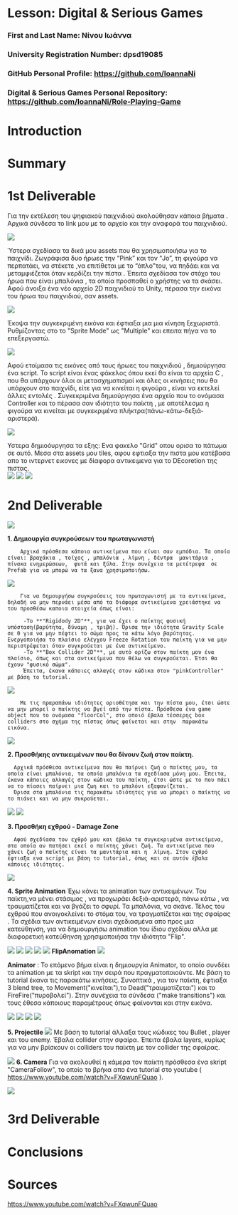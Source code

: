 # Lesson: Digital & Serious Games

### First and Last Name: Νίνου Ιωάννα
### University Registration Number: dpsd19085
### GitHub Personal Profile: https://github.com/IoannaNi
### Digital & Serious Games Personal Repository: https://github.com/IoannaNi/Role-Playing-Game

# Introduction

# Summary


# 1st Deliverable
Για την εκτέλεση του ψηφιακού παιχνιδιού ακολούθησαν κάποια βήματα . 
Αρχικά σύνδεσα το link μου με το αρχείο και την αναφορά του παιχνιδιού.

![](dpsdXXXXX/link.png)


 Ύστερα σχεδίασα τα δικά μου assets που θα χρησιμοποιήσω για το παιχνίδι. Ζωγράφισα δυο ήρωες την “Pink” και τον “Jo”, τη φιγούρα να περπατάει, να στέκετε ,να επιτίθεται με το “όπλο”του, να πηδάει και να μεταμφιέζεται όταν κερδίζει την πίστα . Έπειτα σχεδίασα τον στόχο του ήρωα που είναι μπαλόνια , τα οποία προσπαθεί ο χρήστης να τα σκάσει.
Αφού άνοιξα ένα νέο αρχείο 2D παιχνιδιού το Unity, πέρασα την εικόνα  του ήρωα του παιχνιδιού, σαν assets.



![](dpsdXXXXX/pink.png)

 Έκοψα την συγκεκριμένη εικόνα και έφτιαξα μια μια κίνηση ξεχωριστά. Ρυθμίζοντας στο το "Sprite Mode" ως  "Multiple" και επειτα πήγα να το επεξεργαστώ.


![](dpsdXXXXX/crop.png)


Αφού ετοίμασα τις εικόνες από τους ήρωες του παιχνιδιού , δημιούργησα  ένα script. Το script είναι ένας φάκελος όπου εκεί θα είναι τα αρχεία C , που θα υπάρχουν όλοι οι μετασχηματισμοί και όλες οι κινήσεις που θα υπάρχουν στο παιχνίδι, είτε για να κινείται η φιγούρα , είναι να εκτελεί άλλες εντολές . Συγκεκριμένα δημιούργησα ένα αρχείο που το ονόμασα Controller και το πέρασα σαν ιδιότητα του παίκτη , με αποτέλεσμα η φιγούρα να κινείται με συγκεκριμένα πλήκτρα(πάνω-κάτω-δεξιά-αριστερά). 

![](dpsdXXXXX/scripts1.png)

Υστερα δημιοόυργησα τα εξης:
Ενα φακελο "Grid" οπου ορισα το πάτωμα σε αυτό.
Mεσα στα assets μου tiles, αφου εφτιαξα την πιστα μου κατέβασα απο το ιντερνετ εικονες με δίαφορα αντικειμενα για το DEcoretion της πιστας.  
![](dpsdXXXXX/tiles.png)
![](dpsdXXXXX/Decorate.png)
![](dpsdXXXXX/crop_object.png)

# 2nd Deliverable

  ![](dpsdXXXXX/2.00.png)

  **1. Δημιουργία συγκρούσεων του πρωταγωνιστή**
        
        Αρχικά πρόσθεσα κάποια αντικείμενα που είναι σαν εμπόδια. Τα οποία είναι: βραχάκια , τοίχος , μπαλόνια , λίμνη , δέντρα  μανιτάρια , πίνακα ενημερώσεων,  φυτά και ξύλα. Στην συνέχεια τα μετέτρεψα  σε Prefab για να μπορώ να τα ξανα χρησιμοποιήσω.
  ![](dpsdXXXXX/Prefab.png)

        Για να δημουργήσω συγκρούσεις του πρωταγωνιστή με τα αντικείμενα, δηλαδή να μην περνάει μέσα από τα διάφορα αντικείμενα χρειάστηκε να του προσθέσω καποια στοιχεία όπως είναι:
  
         -Το **"Rigidody 2D"**, για να έχει ο παίκτης φυσική υπόσταση(βαρύτητα, δύναμη , τριβή). Όρισα την ιδιότητα Gravity Scale σε 0 για να μην πέφτει το σώμα προς τα κάτω λόγο βαρύτητας. Ενεργοποιήσα το πλαίσιο ελέγχου Freeze Rotation του παίκτη για να μην περιστρέφεται όταν συγκρούεται με ένα αντικείμενο. 
         -Το **"Box Collider 2D"**, με αυτό ορίζω στον παίκτη μου ένα πλαίσιο, όπως και στα αντικείμενα που θέλω να συγκρούεται. Έτσι θα έχουν "φυσικό σώμα".
         Έπειτα, έκανα κάποιες αλλαγές στον κώδικα στον "pinkController" με βάση το tutorial.

  ![](dpsdXXXXX/2.01.png)

        Με τις πραραπάνω ιδιότητες οριοθέτησα και την πίστα μου, έτσι ώστε να μην μπορεί ο παίκτης να βγεί από την πίστα. Πρόσθεσα ένα game object που το ονόμασα "floorCol", στο οποιό έβαλα τέσσερης box colliders στο σχήμα της πίστας όπως φαίνεται και στην  παρακάτω εικόνα.
         
  ![](dpsdXXXXX/oria.png)

 
   **2. Προσθήκης αντικειμένων που θα δίνουν ζωή στον παίκτη.**

      Αρχικά πρόσθεσα αντικείμενα που θα παίρνει ζωή ο παίκτης μου, τα οποία είναι μπαλόνια, τα οποία μπαλόνια τα σχεδίασα μόνη μου. Έπειτα, έκανα κάποιες αλλαγές στον κώδικα του παίκτη, έτσι ώστε με το που πάει να το πίασει παίρνει μια ζωη και το μπαλόνι εξαφανίζεται. 
      Όρισα στα μπαλόνια τις παρακάτω ιδιότητες για να μπορει ο παίκτης να το πιάνει και να μην συκρούεται. 

 ![](dpsdXXXXX/2.02.png)
  ![](dpsdXXXXX/ballons.png)

   **3. Προσθήκη εχθρού - Damage Zone**
      
      Αφού σχεδίασα τον εχθρό μου και έβαλα τα συγκεκριμένα αντικείμενα, στα οποία αν πατήσει εκεί ο παίκτης χάνει ζωή. Τα αντικείμενα που χάνει ζωή ο παίκτης είναι τα μανιτάρια και η  λίμνη. Στον εχθρό έφτιαξα ενα script με βάση το tutorial, όπως και σε αυτόν έβαλα κάποιες ιδιότητες.

  ![](dpsdXXXXX/enemy_idiot.png)


   **4. Sprite Animation**
      Έχω κάνει τα animation των αντικειμένων. Του παίκτη,να μένει στάσιμος , να προχωράει δεξιά-αριστερά, πάνω κάτω , να τραυματίζεται και να βγάζει το σφυρί. Τα μπαλόνια, να σκάνε. Τέλος του εχθρού που ανοιγοκλείνει το στόμα του, να τραγματίζεται και της σφαίρας .
      Τα σχέδια των αντικειμένων είναι σχεδιασμένα απο προς μια κατεύθηνση, για να δημιουργήσω animation του ίδιου σχεδίου αλλα με διαφορετική κατεύθηνση χρησιμοποιήσα την ιδιότητα "Flip". 

  ![](dpsdXXXXX/allanimations.png)
   ![](dpsdXXXXX/enemydead.png)
       ![](dpsdXXXXX/Pink_Up.png)
       ![](dpsdXXXXX/bullet.png)
        ![](dpsdXXXXX/dead.png)
  **FlipAnomation**
       ![](dpsdXXXXX/flipAnimation.png)

  **Animator** : Το επόμενο βήμα είναι η δημιουργία Animator, το οποίο συνδέει τα animation με τα skript και την σειρά που πραγματοποιούντε. Με βάση το tutorial έκανα τις παρακάτω κινήσεις.
  Συνοπτικά , για τον παίκτη, έφτιαξα 3 blend tree, το Movement("κινείται"),το Dead("τραυματίζεται") και το FireFire("πυροβολεί"). Στην συνέχεια τα σύνδεσα ("make transitions") και τους έθεσα κάποιους παραμέτρους όπως φαίνονται και στην εικόνα.

  ![](dpsdXXXXX/animator.png)
  ![](dpsdXXXXX/dead_animator.png)
  ![](dpsdXXXXX/enemy_animator.png)
  ![](dpsdXXXXX/kateu8isi.png)
       
  **5. Projectile** 
![](dpsdXXXXX/bullet.png)
    Με βάση το tutorial άλλαξα τους κώδικες του Bullet , player και του enemy. 
    Έβαλα collider στην σφαίρα. 
    Έπειτα έβαλα layers, κυρίως για να μην βρίσκουν οι colliders του παίκτη με τον collider της σφαίρας. 

![](dpsdXXXXX/bulletidiot.png)
**6. Camera** 
   Για να ακολουθεί η κάμερα τον παίκτη πρόσθεσα ένα skript "CameraFollow", το  οποίο το βρήκα απο ένα tutorial στο youtube ( https://www.youtube.com/watch?v=FXqwunFQuao ).

  ![](dpsdXXXXX/camerafollow.png)

# 3rd Deliverable 


# Conclusions


# Sources
https://www.youtube.com/watch?v=FXqwunFQuao